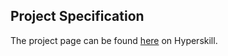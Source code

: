 ## Project Specification

The project page can be found [here](https://hyperskill.org/projects/132?track=1) on Hyperskill.